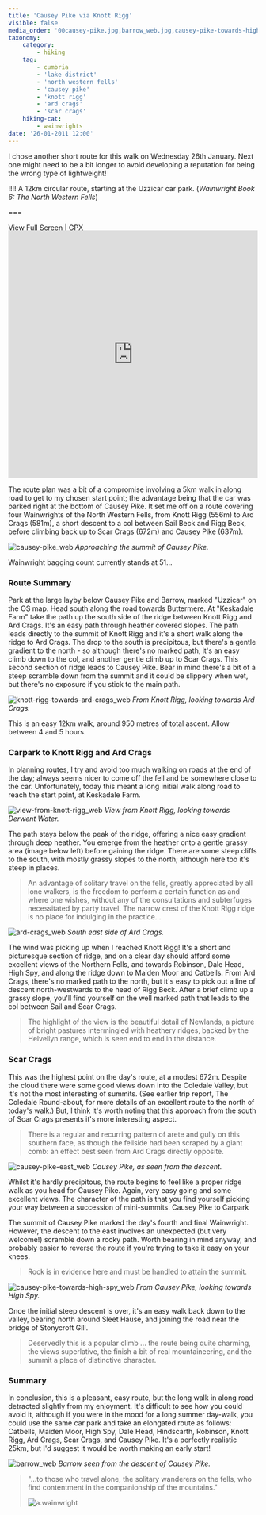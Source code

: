 ```yaml
---
title: 'Causey Pike via Knott Rigg'
visible: false
media_order: '00causey-pike.jpg,barrow_web.jpg,causey-pike-towards-high-spy_web.jpg,causey-pike-east_web.jpg,ard-crags_web.jpg,causey-pike_web.jpg,knott-rigg-towards-ard-crags_web.jpg,view-from-knott-rigg_web.jpg'
taxonomy:
    category:
        - hiking
    tag:
        - cumbria
        - 'lake district'
        - 'north western fells'
        - 'causey pike'
        - 'knott rigg'
        - 'ard crags'
        - 'scar crags'
    hiking-cat:
        - wainwrights
date: '26-01-2011 12:00'
---
```


I chose another short route for this walk on Wednesday 26th January. Next one might need to be a bit longer to avoid developing a reputation for being the wrong type of lightweight!

!!!! A 12km circular route, starting at the Uzzicar car park. (_Wainwright Book 6: The North Western Fells_)

===

[View Full Screen](https://map.mootparadox.com/full/causey-pike) | [GPX](https://map.mootparadox.com/gpx/causey-pike)  
<p><iframe src="https://map.mootparadox.com/embed/causey-pike" height="500" width="100%" style="border:none; margin-top:-1.2em;"></iframe></p>

The route plan was a bit of a compromise involving a 5km walk in along road to get to my chosen start point; the advantage being that the car was parked right at the bottom of Causey Pike. It set me off on a route covering four Wainwrights of the North Western Fells, from Knott Rigg (556m) to Ard Crags (581m), a short descent to a col between Sail Beck and Rigg Beck, before climbing back up to Scar Crags (672m) and Causey Pike (637m).

![causey-pike_web](causey-pike_web.jpg "causey-pike_web")
*Approaching the summit of Causey Pike.*

Wainwright bagging count currently stands at 51...

### Route Summary

Park at the large layby below Causey Pike and Barrow, marked "Uzzicar" on the OS map. Head south along the road towards Buttermere. At "Keskadale Farm" take the path up the south side of the ridge between Knott Rigg and Ard Crags. It's an easy path through heather covered slopes. The path leads directly to the summit of Knott Rigg and it's a short walk along the ridge to Ard Crags. The drop to the south is precipitous, but there's a gentle gradient to the north - so although there's no marked path, it's an easy climb down to the col, and another gentle climb up to Scar Crags. This second section of ridge leads to Causey Pike. Bear in mind there's a bit of a steep scramble down from the summit and it could be slippery when wet, but there's no exposure if you stick to the main path.

![knott-rigg-towards-ard-crags_web](knott-rigg-towards-ard-crags_web.jpg "knott-rigg-towards-ard-crags_web")
*From Knott Rigg, looking towards Ard Crags.*

This is an easy 12km walk, around 950 metres of total ascent. Allow between 4 and 5 hours.

### Carpark to Knott Rigg and Ard Crags

In planning routes, I try and avoid too much walking on roads at the end of the day; always seems nicer to come off the fell and be somewhere close to the car. Unfortunately, today this meant a long initial walk along road to reach the start point, at Keskadale Farm.

![view-from-knott-rigg_web](view-from-knott-rigg_web.jpg "view-from-knott-rigg_web")
*View from Knott Rigg, looking towards Derwent Water.*

The path stays below the peak of the ridge, offering a nice easy gradient through deep heather. You emerge from the heather onto a gentle grassy area (image below left) before gaining the ridge. There are some steep cliffs to the south, with mostly grassy slopes to the north; although here too it's steep in places.

> An advantage of solitary travel on the fells, greatly appreciated by all lone walkers, is the freedom to perform a certain function as and where one wishes, without any of the consultations and subterfuges necessitated by party travel. The narrow crest of the Knott Rigg ridge is no place for indulging in the practice...

![ard-crags_web](ard-crags_web.jpg "ard-crags_web")
*South east side of Ard Crags.*

The wind was picking up when I reached Knott Rigg! It's a short and picturesque section of ridge, and on a clear day should afford some excellent views of the Northern Fells, and towards Robinson, Dale Head, High Spy, and along the ridge down to Maiden Moor and Catbells. From Ard Crags, there's no marked path to the north, but it's easy to pick out a line of descent north-westwards to the head of Rigg Beck. After a brief climb up a grassy slope, you'll find yourself on the well marked path that leads to the col between Sail and Scar Crags.

> The highlight of the view is the beautiful detail of Newlands, a picture of bright pastures intermingled with heathery ridges, backed by the Helvellyn range, which is seen end to end in the distance.

### Scar Crags

This was the highest point on the day's route, at a modest 672m. Despite the cloud there were some good views down into the Coledale Valley, but it's not the most interesting of summits. (See earlier trip report, The Coledale Round-about, for more details of an excellent route to the north of today's walk.) But, I think it's worth noting that this approach from the south of Scar Crags presents it's more interesting aspect.

> There is a regular and recurring pattern of arete and gully on this southern face, as though the fellside had been scraped by a giant comb: an effect best seen from Ard Crags directly opposite.

![causey-pike-east_web](causey-pike-east_web.jpg "causey-pike-east_web")
*Causey Pike, as seen from the descent.*

Whilst it's hardly precipitous, the route begins to feel like a proper ridge walk as you head for Causey Pike. Again, very easy going and some excellent views. The character of the path is that you find yourself picking your way between a succession of mini-summits.
Causey Pike to Carpark

The summit of Causey Pike marked the day's fourth and final Wainwright. However, the descent to the east involves an unexpected (but very welcome!) scramble down a rocky path. Worth bearing in mind anyway, and probably easier to reverse the route if you're trying to take it easy on your knees.

> Rock is in evidence here and must be handled to attain the summit.

![causey-pike-towards-high-spy_web](causey-pike-towards-high-spy_web.jpg "causey-pike-towards-high-spy_web")
*From Causey Pike, looking towards High Spy.*

Once the initial steep descent is over, it's an easy walk back down to the valley, bearing north around Sleet Hause, and joining the road near the bridge of Stonycroft Gill.

> Deservedly this is a popular climb ... the route being quite charming, the views superlative, the finish a bit of real mountaineering, and the summit a place of distinctive character.

### Summary

In conclusion, this is a pleasant, easy route, but the long walk in along road detracted slightly from my enjoyment. It's difficult to see how you could avoid it, although if you were in the mood for a long summer day-walk, you could use the same car park and take an elongated route as follows: Catbells, Maiden Moor, High Spy, Dale Head, Hindscarth, Robinson, Knott Rigg, Ard Crags, Scar Crags, and Causey Pike. It's a perfectly realistic 25km, but I'd suggest it would be worth making an early start!

![barrow_web](barrow_web.jpg "barrow_web")
*Barrow seen from the descent of Causey Pike.*

> "...to those who travel alone, the solitary wanderers on the fells, who find contentment in the companionship of the mountains."
> 
> ![a.wainwright](/user/images/aw-sig.png)